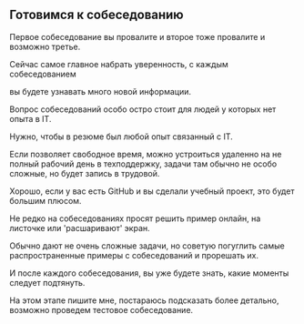 ## Готовимся к собеседованию

Первое собеседование вы провалите и второе тоже провалите и возможно третье.

Сейчас самое главное набрать уверенность, с каждым собеседованием

вы будете узнавать много новой информации.

Вопрос собеседований особо остро стоит для людей у которых нет опыта в IT.

Нужно, чтобы в резюме был любой опыт связанный с IT.

Если позволяет свободное время, можно устроиться удаленно на не полный рабочий день в техподдержку, задачи там обычно не особо сложные, но будет запись в трудовой.

Хорошо, если у вас есть GitHub и вы сделали учебный проект, это будет большим плюсом.

Не редко на собеседованиях просят решить пример онлайн, на листочке или 'расшаривают' экран.

Обычно дают не очень сложные задачи, но советую погуглить самые распространенные примеры с собеседований и прорешать их.

И после каждого собеседования, вы уже будете знать, какие моменты следует подтянуть.

На этом этапе пишите мне, постараюсь подсказать более детально, возможно проведем тестовое собеседование.